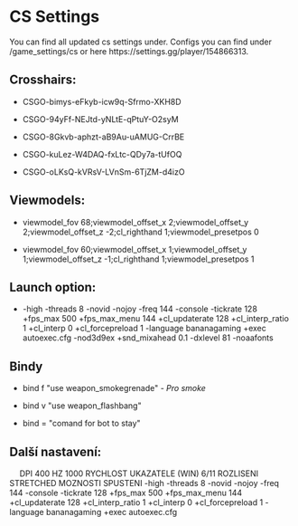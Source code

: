 <h1>CS Settings</h1>
You can find all updated cs settings under. Configs you can find under /game_settings/cs or here https://settings.gg/player/154866313.
<h2>Crosshairs:</h2>
<ul>
<li><p>CSGO-bimys-eFkyb-icw9q-Sfrmo-XKH8D</li>
<li><p>CSGO-94yFf-NEJtd-yNLtE-qPtuY-O2syM</li> 
<li><p>CSGO-8Gkvb-aphzt-aB9Au-uAMUG-CrrBE</li>
<li><p>CSGO-kuLez-W4DAQ-fxLtc-QDy7a-tUfOQ</li>
<li><p>CSGO-oLKsQ-kVRsV-LVnSm-6TjZM-d4izO</li>
</ul>
<h2>Viewmodels:</h2>
<ul>
<li><p>viewmodel_fov 68;viewmodel_offset_x 2;viewmodel_offset_y 2;viewmodel_offset_z -2;cl_righthand 1;viewmodel_presetpos 0</li>
<li><p>viewmodel_fov 60;viewmodel_offset_x 1;viewmodel_offset_y 1;viewmodel_offset_z -1;cl_righthand 1;viewmodel_presetpos 1</li>
</ul>
<h2>Launch option:</h2>
<ul>
<li><p>-high -threads 8 -novid -nojoy -freq 144 -console -tickrate 128 +fps_max 500 +fps_max_menu 144 +cl_updaterate 128 +cl_interp_ratio 1 +cl_interp 0 +cl_forcepreload 1 -language bananagaming +exec autoexec.cfg -nod3d9ex +snd_mixahead 0.1 -dxlevel 81 -noaafonts</li>
</ul>
<h2>Bindy</h2>
 <ul>
<li><p>bind f "use weapon_smokegrenade" <i>- Pro smoke</i></li>
<li><p>bind v "use weapon_flashbang"</li>
<li><p>bind = "comand for bot to stay"</li>
</ul>
<h2>Další nastavení:</h2>
    &emsp;
    DPI 400
    HZ 1000
    RYCHLOST UKAZATELE (WIN) 6/11
    ROZLISENI STRETCHED
    MOZNOSTI SPUSTENI -high -threads 8 -novid -nojoy -freq 144 -console -tickrate 128 +fps_max 500 +fps_max_menu 144
    +cl_updaterate 128 +cl_interp_ratio 1 +cl_interp 0 +cl_forcepreload 1 -language bananagaming +exec autoexec.cfg
